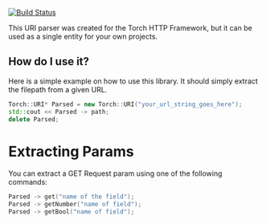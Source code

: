 [![Build Status](https://travis-ci.org/Claudiu/Torch-URI-Parser.svg?branch=master)](https://travis-ci.org/Claudiu/Torch-URI-Parser)

This URI parser was created for the Torch HTTP Framework, but it can be used as a single entity for your own projects.

How do I use it?
----------------
Here is a simple example on how to use this library. It should simply extract the filepath from a given URL.
```cpp
Torch::URI* Parsed = new Torch::URI("your_url_string_goes_here");
std::cout << Parsed -> path;
delete Parsed;
```

Extracting Params
=================
You can extract a GET Request param using one of the following commands:
```cpp
Parsed -> get("name of the field");
Parsed -> getNumber("name of field");
Parsed -> getBool("name of field");
```
